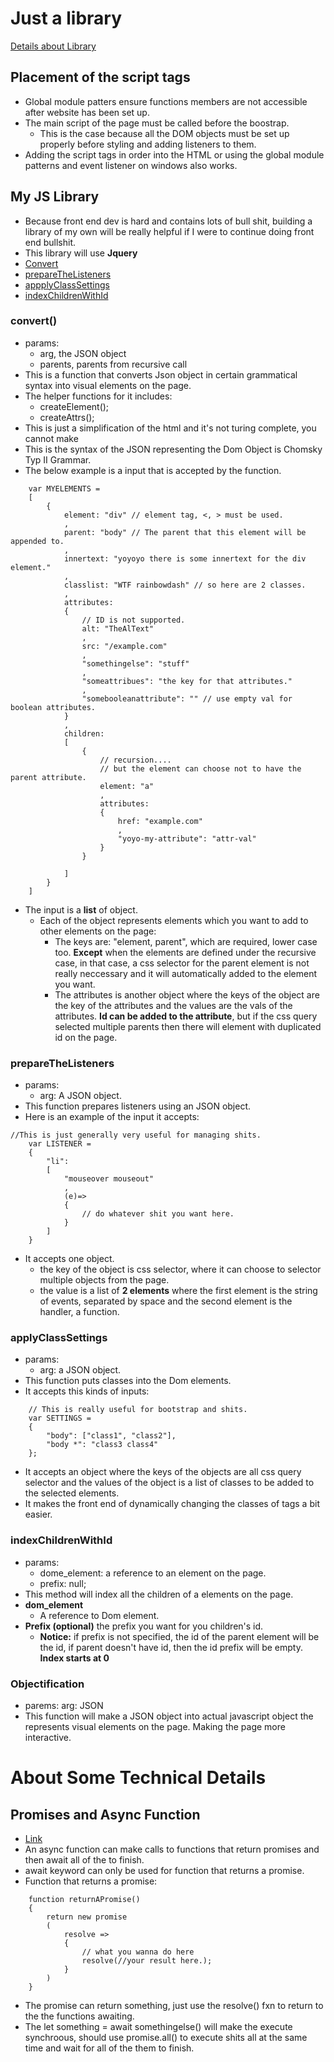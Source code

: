 # Just a library

[Details about Library](##-My-JS-Library)

## Placement of the script tags
- Global module patters ensure functions members are not accessible after website has been set up. 
- The main script of the page must be called before the boostrap. 
    - This is the case because all the DOM objects must be set up properly before styling and 
    adding listeners to them. 
- Adding the script tags in order into the HTML or using the global module patterns and event listener on windows also works. 


## My JS Library
- Because front end dev is hard and contains lots of bull shit, building a library of my own will be really helpful if I were to continue doing front end bullshit. 
- This library will use **Jquery**
- [Convert](###-convert())
- [prepareTheListeners](###-prepareTheListeners)
- [appplyClassSettings](###-applyClassSettings)
- [indexChildrenWithId](###-indexChildrenWithId)

### convert()
- params: 
    - arg, the JSON object
    - parents, parents from recursive call
- This is a function that converts Json object in certain grammatical syntax 
into visual elements on the page. 
- The helper functions for it includes: 
    - createElement();
    - createAttrs();
- This is just a simplification of the html and it's not turing complete, you cannot make 
- This is the syntax of the JSON representing the Dom Object is Chomsky Typ II Grammar. 
- The below example is a input that is accepted by the function. 
```
    var MYELEMENTS = 
    [
        {
            element: "div" // element tag, <, > must be used. 
            , 
            parent: "body" // The parent that this element will be appended to. 
            ,
            innertext: "yoyoyo there is some innertext for the div element."
            ,
            classlist: "WTF rainbowdash" // so here are 2 classes. 
            ,
            attributes: 
            { 
                // ID is not supported. 
                alt: "TheAlText"
                , 
                src: "/example.com"
                , 
                "somethingelse": "stuff"
                ,
                "someattribues": "the key for that attributes."
                , 
                "somebooleanattribute": "" // use empty val for boolean attributes.  
            }
            ,
            children:
            [
                {
                    // recursion....
                    // but the element can choose not to have the parent attribute.
                    element: "a"
                    , 
                    attributes: 
                    {
                        href: "example.com"
                        , 
                        "yoyo-my-attribute": "attr-val" 
                    }
                }
                
            ]
        }
    ]
```
- The input is a **list** of object. 
    - Each of the object represents elements which you want to add to other elements on the page: 
        - The keys are: "element, parent", which are required, lower case too. **Except** when the elements are defined under the recursive case, in that case, a css selector for the parent element is not really neccessary and it will automatically added to the element you want. 
        - The attributes is another object where the keys of the object are the key of the attributes and the values are the vals of the attributes. 
        **Id can be added to the attribute**, but if the css query selected multiple parents then there will element with duplicated id on the page.

### prepareTheListeners
- params: 
    - arg: A JSON object.
- This function prepares listeners using an JSON object.
- Here is an example of the input it accepts: 
```
//This is just generally very useful for managing shits. 
    var LISTENER = 
    {
        "li": 
        [
            "mouseover mouseout"
            ,
            (e)=>
            {
                // do whatever shit you want here.
            }
        ]
    }

```

- It accepts one object. 
    - the key of the object is css selector, where it can choose to selector multiple objects from the page. 
    - the value is a list of **2 elements** where the first element is the string of events, separated by space and the second element is the handler, a function. 

### applyClassSettings
- params: 
    - arg: a JSON object.
- This function puts classes into the Dom elements. 
- It accepts this kinds of inputs: 
```
    // This is really useful for bootstrap and shits. 
    var SETTINGS = 
    {
        "body": ["class1", "class2"],
        "body *": "class3 class4"
    };

```
- It accepts an object where the keys of the objects are all css query selector and the values of the object is a list of classes to be added to the selected elements.
- It makes the front end of dynamically changing the classes of tags a bit easier. 

### indexChildrenWithId
- params: 
    - dome_element: a reference to an element on the page.
    - prefix: null;
- This method will index all the children of a elements on the page. 
- **dom_element**
    - A reference to Dom element. 
- **Prefix (optional)**
the prefix you want for you children's id.
    - **Notice:**
    if prefix is not specified, the id of the parent element will be the id, if parent doesn't have id, then the id prefix will be empty.
    **Index starts at 0**

### Objectification
- parems: 
    arg: JSON
- This function will make a JSON object into actual javascript object the represents visual elements on the page. Making 
the page more interactive.
        
# About Some Technical Details
## Promises and Async Function
- [Link](https://developer.mozilla.org/en-US/docs/Web/JavaScript/Reference/Statements/async_function)
- An async function can make calls to functions that return promises and then await all of the to finish. 
- await keyword can only be used for function that returns a promise. 
- Function that returns a promise: 
```
    function returnAPromise()
    {
        return new promise
        (
            resolve =>
            {
                // what you wanna do here
                resolve(//your result here.);
            }
        )
    }
```
- The promise can return something, just use the resolve() fxn to return to 
the the functions awaiting.
- The let something = await somethingelse() will make the execute synchroous, should use promise.all()
to execute shits all at the same time and wait for all of the them to finish. 
